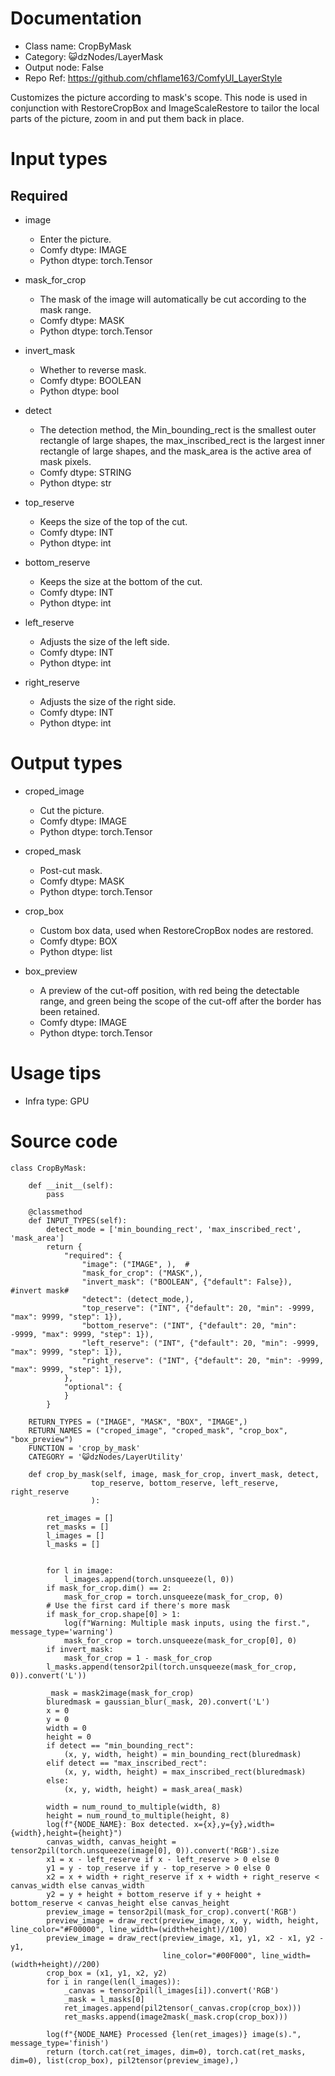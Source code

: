 # Documentation
- Class name: CropByMask
- Category: 😺dzNodes/LayerMask
- Output node: False
- Repo Ref: https://github.com/chflame163/ComfyUI_LayerStyle

Customizes the picture according to mask's scope. This node is used in conjunction with RestoreCropBox and ImageScaleRestore to tailor the local parts of the picture, zoom in and put them back in place.

# Input types
## Required

- image
    - Enter the picture.
    - Comfy dtype: IMAGE
    - Python dtype: torch.Tensor

- mask_for_crop
    - The mask of the image will automatically be cut according to the mask range.
    - Comfy dtype: MASK
    - Python dtype: torch.Tensor

- invert_mask
    - Whether to reverse mask.
    - Comfy dtype: BOOLEAN
    - Python dtype: bool

- detect
    - The detection method, the Min_bounding_rect is the smallest outer rectangle of large shapes, the max_inscribed_rect is the largest inner rectangle of large shapes, and the mask_area is the active area of mask pixels.
    - Comfy dtype: STRING
    - Python dtype: str

- top_reserve
    - Keeps the size of the top of the cut.
    - Comfy dtype: INT
    - Python dtype: int

- bottom_reserve
    - Keeps the size at the bottom of the cut.
    - Comfy dtype: INT
    - Python dtype: int

- left_reserve
    - Adjusts the size of the left side.
    - Comfy dtype: INT
    - Python dtype: int

- right_reserve
    - Adjusts the size of the right side.
    - Comfy dtype: INT
    - Python dtype: int

# Output types

- croped_image
    - Cut the picture.
    - Comfy dtype: IMAGE
    - Python dtype: torch.Tensor

- croped_mask
    - Post-cut mask.
    - Comfy dtype: MASK
    - Python dtype: torch.Tensor

- crop_box
    - Custom box data, used when RestoreCropBox nodes are restored.
    - Comfy dtype: BOX
    - Python dtype: list

- box_preview
    - A preview of the cut-off position, with red being the detectable range, and green being the scope of the cut-off after the border has been retained.
    - Comfy dtype: IMAGE
    - Python dtype: torch.Tensor

# Usage tips
- Infra type: GPU

# Source code
```
class CropByMask:

    def __init__(self):
        pass

    @classmethod
    def INPUT_TYPES(self):
        detect_mode = ['min_bounding_rect', 'max_inscribed_rect', 'mask_area']
        return {
            "required": {
                "image": ("IMAGE", ),  #
                "mask_for_crop": ("MASK",),
                "invert_mask": ("BOOLEAN", {"default": False}), #invert mask#
                "detect": (detect_mode,),
                "top_reserve": ("INT", {"default": 20, "min": -9999, "max": 9999, "step": 1}),
                "bottom_reserve": ("INT", {"default": 20, "min": -9999, "max": 9999, "step": 1}),
                "left_reserve": ("INT", {"default": 20, "min": -9999, "max": 9999, "step": 1}),
                "right_reserve": ("INT", {"default": 20, "min": -9999, "max": 9999, "step": 1}),
            },
            "optional": {
            }
        }

    RETURN_TYPES = ("IMAGE", "MASK", "BOX", "IMAGE",)
    RETURN_NAMES = ("croped_image", "croped_mask", "crop_box", "box_preview")
    FUNCTION = 'crop_by_mask'
    CATEGORY = '😺dzNodes/LayerUtility'

    def crop_by_mask(self, image, mask_for_crop, invert_mask, detect,
                  top_reserve, bottom_reserve, left_reserve, right_reserve
                  ):

        ret_images = []
        ret_masks = []
        l_images = []
        l_masks = []


        for l in image:
            l_images.append(torch.unsqueeze(l, 0))
        if mask_for_crop.dim() == 2:
            mask_for_crop = torch.unsqueeze(mask_for_crop, 0)
        # Use the first card if there's more mask
        if mask_for_crop.shape[0] > 1:
            log(f"Warning: Multiple mask inputs, using the first.", message_type='warning')
            mask_for_crop = torch.unsqueeze(mask_for_crop[0], 0)
        if invert_mask:
            mask_for_crop = 1 - mask_for_crop
        l_masks.append(tensor2pil(torch.unsqueeze(mask_for_crop, 0)).convert('L'))

        _mask = mask2image(mask_for_crop)
        bluredmask = gaussian_blur(_mask, 20).convert('L')
        x = 0
        y = 0
        width = 0
        height = 0
        if detect == "min_bounding_rect":
            (x, y, width, height) = min_bounding_rect(bluredmask)
        elif detect == "max_inscribed_rect":
            (x, y, width, height) = max_inscribed_rect(bluredmask)
        else:
            (x, y, width, height) = mask_area(_mask)

        width = num_round_to_multiple(width, 8)
        height = num_round_to_multiple(height, 8)
        log(f"{NODE_NAME}: Box detected. x={x},y={y},width={width},height={height}")
        canvas_width, canvas_height = tensor2pil(torch.unsqueeze(image[0], 0)).convert('RGB').size
        x1 = x - left_reserve if x - left_reserve > 0 else 0
        y1 = y - top_reserve if y - top_reserve > 0 else 0
        x2 = x + width + right_reserve if x + width + right_reserve < canvas_width else canvas_width
        y2 = y + height + bottom_reserve if y + height + bottom_reserve < canvas_height else canvas_height
        preview_image = tensor2pil(mask_for_crop).convert('RGB')
        preview_image = draw_rect(preview_image, x, y, width, height, line_color="#F00000", line_width=(width+height)//100)
        preview_image = draw_rect(preview_image, x1, y1, x2 - x1, y2 - y1,
                                  line_color="#00F000", line_width=(width+height)//200)
        crop_box = (x1, y1, x2, y2)
        for i in range(len(l_images)):
            _canvas = tensor2pil(l_images[i]).convert('RGB')
            _mask = l_masks[0]
            ret_images.append(pil2tensor(_canvas.crop(crop_box)))
            ret_masks.append(image2mask(_mask.crop(crop_box)))

        log(f"{NODE_NAME} Processed {len(ret_images)} image(s).", message_type='finish')
        return (torch.cat(ret_images, dim=0), torch.cat(ret_masks, dim=0), list(crop_box), pil2tensor(preview_image),)

```